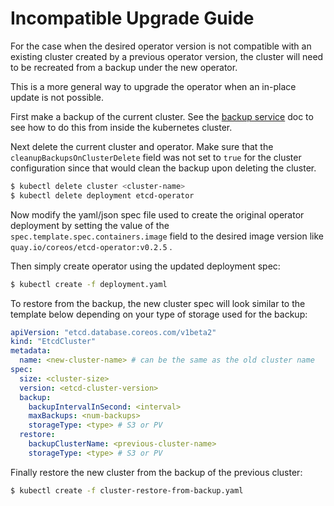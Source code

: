 # Incompatible Upgrade Guide
For the case when the desired operator version is not compatible with an existing cluster created by a previous operator version, the cluster will need to be recreated from a backup under the new operator. 

This is a more general way to upgrade the operator when an in-place update is not possible.


First make a backup of the current cluster. See the [backup service](../backup_service.md) doc to see how to do this from inside the kubernetes cluster.

Next delete the current cluster and operator. Make sure that the `cleanupBackupsOnClusterDelete` field was not set to `true` for the cluster configuration since that would clean the backup upon deleting the cluster.
```bash
$ kubectl delete cluster <cluster-name>
$ kubectl delete deployment etcd-operator
```

Now modify the yaml/json spec file used to create the original operator deployment by setting the value of the `spec.template.spec.containers.image` field to the desired image version like `quay.io/coreos/etcd-operator:v0.2.5` .

Then simply create operator using the updated deployment spec:
```bash
$ kubectl create -f deployment.yaml
```

To restore from the backup, the new cluster spec will look similar to the template below depending on your type of storage used for the backup:
```YAML
apiVersion: "etcd.database.coreos.com/v1beta2"
kind: "EtcdCluster"
metadata:
  name: <new-cluster-name> # can be the same as the old cluster name
spec:
  size: <cluster-size>
  version: <etcd-cluster-version>
  backup:
    backupIntervalInSecond: <interval>
    maxBackups: <num-backups>
    storageType: <type> # S3 or PV
  restore:
    backupClusterName: <previous-cluster-name>
    storageType: <type> # S3 or PV
```

Finally restore the new cluster from the backup of the previous cluster:
```bash
$ kubectl create -f cluster-restore-from-backup.yaml
```
